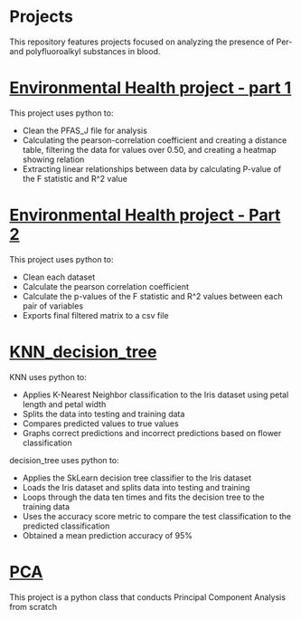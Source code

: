 # Projects
<p>This repository features projects focused on analyzing the presence of Per- and polyfluoroalkyl substances in blood.</p>

# <a href = 'https://github.com/KennethECochran/projects/tree/main/Environmental%20Health%20project%20-%20part%201'>Environmental Health project - part 1</a>
<p>This project uses python to:</p>
<ul>
  <li>Clean the PFAS_J file for analysis</li>
  <li>Calculating the pearson-correlation coefficient and creating a distance table, filtering the data for values over 0.50, and  creating a heatmap showing relation</li>
  <li>Extracting linear relationships between data by calculating P-value of the F statistic and R^2 value</li>
</ul>

# <a href = 'https://github.com/KennethECochran/projects/tree/main/Environmental%20Health%20Project%20-%20Part%202'>Environmental Health project - Part 2</a>
<p>This project uses python to:</p>
<ul>
  <li>Clean each dataset</li>
  <li>Calculate the pearson correlation coefficient</li>
  <li>Calculate the p-values of the F statistic and R^2 values between each pair of variables</li>
  <li>Exports final filtered matrix to a csv file</li>
</ul>

# <a href = 'https://github.com/KennethECochran/projects/tree/main/KNN_decision_tree'>KNN_decision_tree</a>
<p>KNN uses python to:</p>
<ul>
  <li>Applies K-Nearest Neighbor classification to the Iris dataset using petal length and petal width</li>
  <li>Splits the data into testing and training data</li>
  <li>Compares predicted values to true values</li>
  <li>Graphs correct predictions and incorrect predictions based on flower classification</li>
</ul>
<p>decision_tree uses python to:</p>
<ul>
  <li>Applies the SkLearn decision tree classifier to the Iris dataset</li>
  <li>Loads the Iris dataset and splits data into testing and training</li>
  <li>Loops through the data ten times and fits the decision tree to the training data</li>
  <li>Uses the accuracy score metric to compare the test classification to the predicted classification</li>
  <li>Obtained a mean prediction accuracy of 95%</li>
</ul>

# <a href = 'https://github.com/KennethECochran/projects/tree/main/PCA'>PCA</a>
<p>This project is a python class that conducts Principal Component Analysis from scratch</p>
